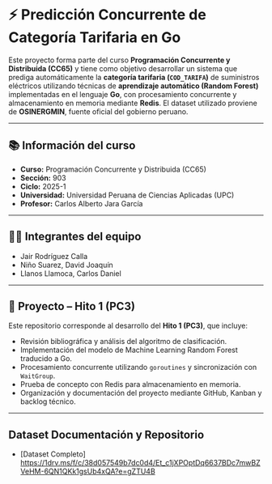# ⚡ Predicción Concurrente de Categoría Tarifaria en Go

Este proyecto forma parte del curso **Programación Concurrente y Distribuida (CC65)** y tiene como objetivo desarrollar un sistema que prediga automáticamente la **categoría tarifaria (`COD_TARIFA`)** de suministros eléctricos utilizando técnicas de **aprendizaje automático (Random Forest)** implementadas en el lenguaje **Go**, con procesamiento concurrente y almacenamiento en memoria mediante **Redis**. El dataset utilizado proviene de **OSINERGMIN**, fuente oficial del gobierno peruano.

---

## 📚 Información del curso

- **Curso:** Programación Concurrente y Distribuida (CC65)  
- **Sección:** 903  
- **Ciclo:** 2025-1  
- **Universidad:** Universidad Peruana de Ciencias Aplicadas (UPC)  
- **Profesor:** Carlos Alberto Jara García

---

## 👨‍💻 Integrantes del equipo

- Jair Rodríguez Calla  
- Niño Suarez, David Joaquín
- Llanos Llamoca, Carlos Daniel


---

## 📅 Proyecto – Hito 1 (PC3)

Este repositorio corresponde al desarrollo del **Hito 1 (PC3)**, que incluye:

- Revisión bibliográfica y análisis del algoritmo de clasificación.
- Implementación del modelo de Machine Learning Random Forest traducido a Go.
- Procesamiento concurrente utilizando `goroutines` y sincronización con `WaitGroup`.
- Prueba de concepto con Redis para almacenamiento en memoria.
- Organización y documentación del proyecto mediante GitHub, Kanban y backlog técnico.

---
## Dataset Documentación y Repositorio

- [Dataset Completo] https://1drv.ms/f/c/38d057549b7dc0d4/Et_c1jXPOptDq6637BDc7mwBZVeHM-6QN1QKk1gsUb4xQA?e=gZTU4B